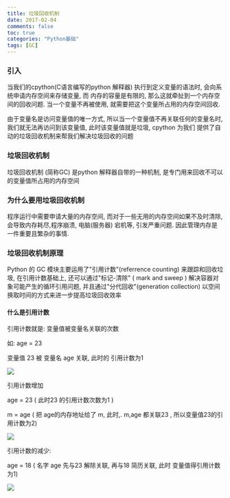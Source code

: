 ```yaml
---
title: 垃圾回收机制
date: 2017-02-04
comments: false
toc: true
categories: "Python基础"
tags: [GC]
---
```


###  引入

当我们的cpython(C语言编写的python 解释器) 执行到定义变量的语法时, 会向系统申请内存空间来存储变量, 而 内存的容量是有限的, 那么这就牵扯到一个内存空间的回收问题.  当一个变量不再被使用, 就需要把这个变量所占用的内存空间回收. 

由于变量名是访问变量值的唯一方式, 所以当一个变量值不再关联任何的变量名时, 我们就无法再访问到该变量值,  此时该变量值就是垃圾,  cpython 为我们 提供了自动的垃圾回收机制来帮我们解决垃圾回收的问题

### 垃圾回收机制

垃圾回收机制 (简称GC) 是python 解释器自带的一种机制, 是专门用来回收不可以的变量值所占用的内存空间

### 为什么要用垃圾回收机制

程序运行中需要申请大量的内存空间, 而对于一些无用的内存空间如果不及时清除, 会导致内存耗尽,程序崩溃,  电脑(服务器) 宕机等, 引发严重问题.  因此管理内存是一件重要且繁杂的事情.

### 垃圾回收机制原理

Python 的 GC 模块主要运用了"引用计数"(referrence counting) 来跟踪和回收垃圾, 在引用计数基础上, 还可以通过"标记-清除" ( mark and sweep ) 解决容器对象可能产生的循环引用问题, 并且通过"分代回收"(generation collection) 以空间换取时间的方式来进一步提高垃圾回收效率

#### 什么是引用计数

引用计数就是: 变量值被变量名关联的次数

如:  age = 23

变量值 23 被 变量名 age 关联, 此时的 引用计数为1

![](https://gitee.com/qilitang/Img/raw/master/img/20200407072426.png)

引用计数增加

age = 23  ( 此时23 的引用计数次数为1 )

m = age ( 把 age的内存地址给了 m, 此时,. m,age 都关联23 , 所以变量值23的引用计数为2)

![](https://gitee.com/qilitang/Img/raw/master/img/20200407072655.png)

引用计数的减少:

age = 18 ( 名字 age 先与23 解除关联, 再与18 简历关联, 此时 变量值得引用计数为1)

![](https://gitee.com/qilitang/Img/raw/master/img/20200407073008.png)

